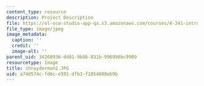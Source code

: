 ```yaml
---
content_type: resource
description: Project Description
file: https://ol-ocw-studio-app-qa.s3.amazonaws.com/courses/4-341-introduction-to-photography-fall-2002/a74d574cfd6ce591dfb3f1054888eb9b_shnayderman2.JPG
file_type: image/jpeg
image_metadata:
  caption: ''
  credit: ''
  image-alt: ''
parent_uid: 34260936-dd81-9b86-831b-996996bc9909
resourcetype: Image
title: shnayderman2.JPG
uid: a74d574c-fd6c-e591-dfb3-f1054888eb9b
---
```

